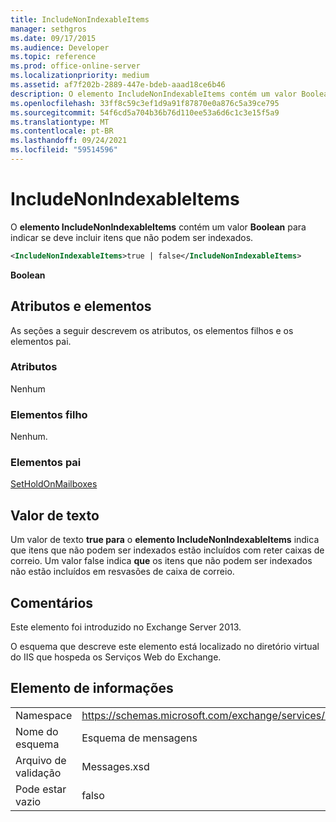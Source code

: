 ```yaml
---
title: IncludeNonIndexableItems
manager: sethgros
ms.date: 09/17/2015
ms.audience: Developer
ms.topic: reference
ms.prod: office-online-server
ms.localizationpriority: medium
ms.assetid: af7f202b-2889-447e-bdeb-aaad18ce6b46
description: O elemento IncludeNonIndexableItems contém um valor Boolean para indicar se deve incluir itens que não podem ser indexados.
ms.openlocfilehash: 33ff8c59c3ef1d9a91f87870e0a876c5a39ce795
ms.sourcegitcommit: 54f6cd5a704b36b76d110ee53a6d6c1c3e15f5a9
ms.translationtype: MT
ms.contentlocale: pt-BR
ms.lasthandoff: 09/24/2021
ms.locfileid: "59514596"
---
```

# <a name="includenonindexableitems"></a>IncludeNonIndexableItems

O **elemento IncludeNonIndexableItems** contém um valor **Boolean** para indicar se deve incluir itens que não podem ser indexados. 
  
```XML
<IncludeNonIndexableItems>true | false</IncludeNonIndexableItems>
```

 **Boolean**
## <a name="attributes-and-elements"></a>Atributos e elementos

As seções a seguir descrevem os atributos, os elementos filhos e os elementos pai.
  
### <a name="attributes"></a>Atributos

Nenhum
  
### <a name="child-elements"></a>Elementos filho

Nenhum.
  
### <a name="parent-elements"></a>Elementos pai

[SetHoldOnMailboxes](setholdonmailboxes.md)
  
## <a name="text-value"></a>Valor de texto

Um valor de texto **true para** o **elemento IncludeNonIndexableItems** indica que itens que não podem ser indexados estão incluídos com reter caixas de correio. Um valor false indica **que** os itens que não podem ser indexados não estão incluídos em resvasões de caixa de correio. 
  
## <a name="remarks"></a>Comentários

Este elemento foi introduzido no Exchange Server 2013.
  
O esquema que descreve este elemento está localizado no diretório virtual do IIS que hospeda os Serviços Web do Exchange.
  
## <a name="element-information"></a>Elemento de informações

|||
|:-----|:-----|
|Namespace  <br/> |https://schemas.microsoft.com/exchange/services/2006/messages  <br/> |
|Nome do esquema  <br/> |Esquema de mensagens  <br/> |
|Arquivo de validação  <br/> |Messages.xsd  <br/> |
|Pode estar vazio  <br/> |falso  <br/> |
   

